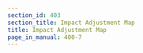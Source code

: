 ```yaml
---
section_id: 403
section_title: Impact Adjustment Map
title: Impact Adjustment Map
page_in_manual: 400-7
---
```

